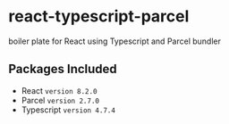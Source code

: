 # react-typescript-parcel
boiler plate for React using Typescript and Parcel bundler

## Packages Included
- React `version 8.2.0`
- Parcel `version 2.7.0`
- Typescript `version 4.7.4`
